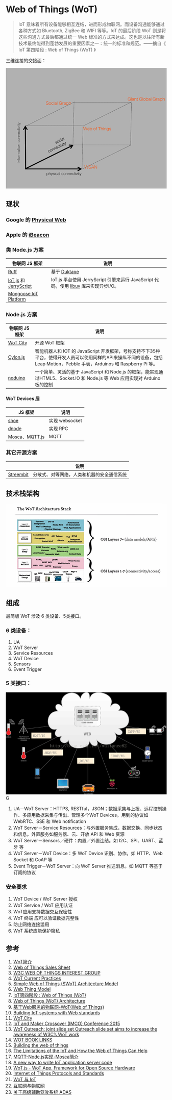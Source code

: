 # Web of Things (WoT)

> IoT 意味着所有设备能够相互连结，进而形成物联网。而设备沟通能够通过各种方式如 Bluetooth, ZigBee 和 WIFI 等等。IoT 的最后阶段 WoT 则是将这些沟通方式最后都通过统一 Web 标准的方式来达成。这也是以往所有新技术最终能得到蓬勃发展的重要因素之一：统一的标准和规范。——摘自《 IoT 第四階段 : Web of Things (WoT) 》

三维连接的交接面：

![](../img/GGG.png)

## 现状

### Google 的 [Physical Web](https://github.com/google/physical-web) 

### Apple 的 [iBeacon](https://developer.apple.com/ibeacon/)

###  类 Node.js 方案

| 物联网 JS 框架                                | 说明                                       |
| ---------------------------------------- | ---------------------------------------- |
| [Ruff](https://ruff.io/)                 | 基于 [Duktape](http://duktape.org/)        |
| [IoT.js](https://github.com/Samsung/iotjs) 和 [JerryScript](https://github.com/Samsung/jerryscript) | IoT.js 平台使用 JerryScript 引擎来运行 JavaScript 代码，使用 [libuv](https://github.com/Samsung/libuv) 库来实现异步I/O。 |
| [Mongoose IoT Platform](https://github.com/cesanta/mongoose-iot) |                                          |

### Node.js 方案

| 物联网 JS 框架                             | 说明                                       |
| ------------------------------------- | ---------------------------------------- |
| [WoT.City](https://wotcity.com/zh-tw) | 开源 WoT 框架                                |
| [Cylon.js](http://cylonjs.com/ )      | 智能机器人和 IOT 的 JavaScript 开发框架，号称支持不下35种平台，使得开发人员可以使用同样的API来操纵不同的设备，包括 Leap Motion，Pebble 手表，Arduinos 和 Raspberry Pi 等。 |
| [noduino](http://www.noduino.org/)    | 一个简单、灵活的基于 JavaScript 和 Node.js 的框架，能实现通过HTML5、Socket.IO 和 Node.js 等 Web 应用实现对 Arduino 板的控制 |

#### WoT Devices 层

| JS 框架                                    | 说明           |
| ---------------------------------------- | ------------ |
| [shoe](https://github.com/substack/shoe) | 实现 websocket |
| [dnode](https://github.com/substack/dnode) | 实现 RPC       |
| [Mosca](https://github.com/mcollina/mosca)、[MQTT.js](https://github.com/mqttjs/MQTT.js) | MQTT         |

### 其它开源方案

|                                          | 说明                    |
| ---------------------------------------- | --------------------- |
| [Streembit](http://streembit.github.io/) | 分散式、对等网络，人类和机器的安全通信系统 |

## 技术栈架构

![](../img/wot-arch-stack.jpg)

## 组成

最简版 WoT 涉及 6 类设备、5类接口。

###  6 类设备：

1. UA
2. WoT Server
3. Service Resources
4. WoT Device
5. Sensors
6. Event Trigger

### 5 类接口：

![](../img/wot-devices-apis.png)G

1. UA－WoT Server：HTTPS, RESTful，JSON；数据采集与上报、远程控制操作、多应用数据采集与传出、管理多个WoT Devices。用到的协议如 WebRTC、SSE 和 Web notification
2. WoT Server－Service Resources：与外置服务集成，数据交换、同步状态和信息。外置服务如服务器、云、开放 API 和 Web 资源
3. WoT Server－Sensors／硬件：内置／外置连结。如 I2C、SPI、UART、蓝牙 等
4. WoT Server－WoT Device：多 WoT Device 识别、协作。如 HTTP、Web Socket 和 CoAP 等
5. Event Trigger－WoT Server：向 WoT Server 推送消息。如 MQTT 等基于订阅的协议


### 安全要求

1. WoT Device / WoT Server 授权
2. WoT Service / WoT 应用认证
3. WoT应用支持数据交互保密性
4. WoT 终端 应可以验证数据完整性
5. 防止网络连接滥用
6. WoT 系统应能保护隐私


## 参考

1. [ WoT简介](http://www.educity.cn/wulianwang/433792.html)
2. [Web of Things Sales Sheet](https://www.w3.org/WoT/IG/wiki/Web_of_Things_Sales_Sheet)
3. [W3C WEB OF THINGS INTEREST GROUP](https://www.w3.org/WoT/IG/)
4. [WoT Current Practices](https://w3c.github.io/wot/current-practices/wot-practices.html)
5. [Simple Web of Things (SWoT) Architecture Model](http://hollobit.github.io/swot-model/)
6. [Web Thing Model](http://model.webofthings.io/)
7. [IoT第四階段 : Web of Things (WoT)](http://iotforum.advantech.com/discussion/104/iot%E7%AC%AC%E5%9B%9B%E9%9A%8E%E6%AE%B5-web-of-things-wot)
8. [Web of Things (WoT) Architecture](https://w3c.github.io/wot/architecture/wot-architecture.html)
9. [基于Web服务的物联网-WoT(Web of Things)](http://blog.csdn.net/wallance82/article/details/43971831)
10. [Building IoT systems with Web standards](https://www.oreilly.com/ideas/building-iot-systems-with-web-standards)
11. [WoT.City](https://wotcity.com/zh-tw)
12. [IoT and Maker Crossover (IMCO) Conference 2015](http://www.slideshare.net/jollen/iot-and-maker-corssover-imco-conference-taipei-taiwan)
13. [WoT Outreach: joint slide set Outreach slide set aims to increase the awareness of W3C’s WoT work](http://slideplayer.com/slide/9366734/)
14. [WOT BOOK LINKS](http://webofthings.org/wot-book-links/)
15. [Building the web of things](https://evrythng.com/building-web-things/)
16. [The Limitations of the IoT and How the Web of Things Can Help](https://dzone.com/articles/the-limitations-of-the-iot-and-how-the-web-of-thin)
17. [MQTT-Node.js实现-Mosca简介](http://blog.yuansc.com/2015/01/09/MQTT-Nodejs%E5%AE%9E%E7%8E%B0-Mosca%E7%AE%80%E4%BB%8B/)
18. [A new way to write IoT application server code](https://wotcity.com/blog/2016/02/23/connect-iot-device-to-local-host/)
19. [WoT.js - WoT App. Framework for Open Source Hardware](http://www.slideshare.net/hollobit/wotjs)
20. [Internet of Things Protocols and Standards](http://www.cs.wustl.edu/~jain/cse570-15/ftp/iot_prot/index.html)
21. [WoT 与 IoT](../html/iot.html)
22. [互联网与物联网](../html/int-iot.html)
23. [关于高级辅助驾驶系统 ADAS](adas.html)